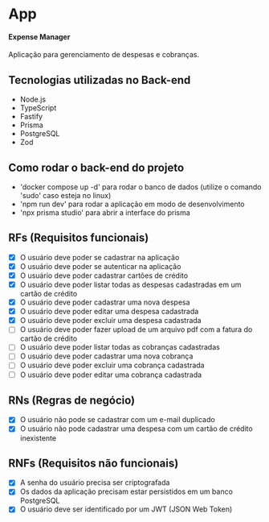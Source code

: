 # App

#### Expense Manager

Aplicação para gerenciamento de despesas e cobranças.

## Tecnologias utilizadas no Back-end

- Node.js
- TypeScript
- Fastify
- Prisma
- PostgreSQL
- Zod

## Como rodar o back-end do projeto

- 'docker compose up -d' para rodar o banco de dados (utilize o comando 'sudo' caso esteja no linux)
- 'npm run dev' para rodar a aplicação em modo de desenvolvimento
- 'npx prisma studio' para abrir a interface do prisma

## RFs (Requisitos funcionais)

- [x] O usuário deve poder se cadastrar na aplicação
- [x] O usuário deve poder se autenticar na aplicação
- [x] O usuário deve poder cadastrar cartões de crédito
- [x] O usuário deve poder listar todas as despesas cadastradas em um cartão de crédito
- [x] O usuário deve poder cadastrar uma nova despesa
- [x] O usuário deve poder editar uma despesa cadastrada
- [x] O usuário deve poder excluir uma despesa cadastrada
- [ ] O usuário deve poder fazer upload de um arquivo pdf com a fatura do cartão de crédito
- [ ] O usuário deve poder listar todas as cobranças cadastradas
- [ ] O usuário deve poder cadastrar uma nova cobrança
- [ ] O usuário deve poder excluir uma cobrança cadastrada
- [ ] O usuário deve poder editar uma cobrança cadastrada

## RNs (Regras de negócio)

- [x] O usuário não pode se cadastrar com um e-mail duplicado
- [x] O usuário não pode cadastrar uma despesa com um cartão de crédito inexistente

## RNFs (Requisitos não funcionais)

- [x] A senha do usuário precisa ser criptografada
- [x] Os dados da aplicação precisam estar persistidos em um banco PostgreSQL
- [x] O usuário deve ser identificado por um JWT (JSON Web Token)
